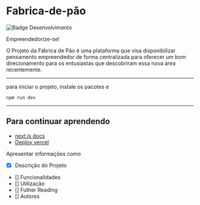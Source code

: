 # Fabrica-de-pão

![Badge Desenvolvimento](https://badgen.net/static/status/sendo%20forjado/?color=blue)

Empreendedorize-se!

O Projeto da Fábrica de Pão é uma plataforma que visa disponibilizar pensamento empreendedor de forma centralizada para oferecer um bom direcionamento para os entusiastas que descobriram essa nova área recentemente.

---
para iniciar o projeto, instale os pacotes e 

``` npm run dev ```

---
## Para continuar aprendendo
- [next.js docs](https://nextjs.org/learn/foundations/about-nextjs?utm_source=next-site&utm_medium=homepage-cta&utm_campaign=home)
- [Deploy vercel](https://vercel.com/)






Apresentar informações como

- [X] Descrição do Projeto
- [] Funcionalidades
- [] Utilização
- [] Futher Reading
- [] Autores
